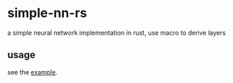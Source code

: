 # simple-nn-rs
a simple neural network implementation in rust, use macro to derive layers

## usage

see the [example](./examples/derive_layers/main.rs).
